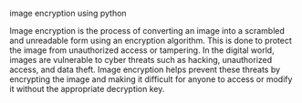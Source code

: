 image encryption using python

Image encryption is the process of converting an image into a scrambled and unreadable form using an encryption algorithm. This is done to protect the image from unauthorized access or tampering. In the digital world, images are vulnerable to cyber threats such as hacking, unauthorized access, and data theft. Image encryption helps prevent these threats by encrypting the image and making it difficult for anyone to access or modify it without the appropriate decryption key.


